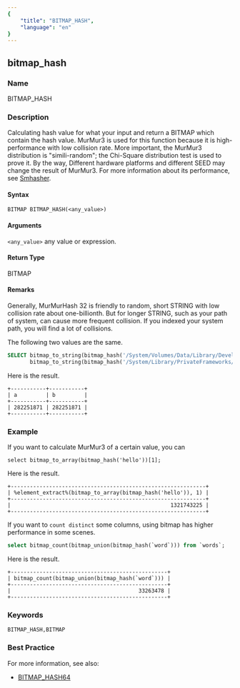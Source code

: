 ```yaml
---
{
    "title": "BITMAP_HASH",
    "language": "en"
}
---
```


## bitmap_hash

### Name

BITMAP_HASH

### Description

Calculating hash value for what your input and return a BITMAP which contain the hash value. MurMur3 is used for this function because it is high-performance with low collision rate. More important, the MurMur3 distribution is "simili-random"; the Chi-Square distribution test is used to prove it. By the way, Different hardware platforms and different SEED may change the result of MurMur3. For more information about its performance, see [Smhasher](http://rurban.github.io/smhasher/).

#### Syntax

`BITMAP BITMAP_HASH(<any_value>)`

#### Arguments

`<any_value>`
any value or expression. 

#### Return Type

BITMAP

#### Remarks

Generally, MurMurHash 32 is friendly to random, short STRING with low collision rate about one-billionth. But for longer STRING, such as your path of system, can cause more frequent collision. If you indexed your system path, you will find a lot of collisions.

The following two values are the same.

```sql
SELECT bitmap_to_string(bitmap_hash('/System/Volumes/Data/Library/Developer/CommandLineTools/SDKs/MacOSX12.3.sdk/System/Library/Frameworks/KernelManagement.framework/KernelManagement.tbd')) AS a ,
       bitmap_to_string(bitmap_hash('/System/Library/PrivateFrameworks/Install.framework/Versions/Current/Resources/es_419.lproj/Architectures.strings')) AS b;
```

Here is the result.

```text
+-----------+-----------+
| a         | b         |
+-----------+-----------+
| 282251871 | 282251871 |
+-----------+-----------+
```

### Example

If you want to calculate MurMur3 of a certain value, you can

```
select bitmap_to_array(bitmap_hash('hello'))[1];
```

Here is the result.

```text
+-------------------------------------------------------------+
| %element_extract%(bitmap_to_array(bitmap_hash('hello')), 1) |
+-------------------------------------------------------------+
|                                                  1321743225 |
+-------------------------------------------------------------+
```

If you want to `count distinct` some columns, using bitmap has higher performance in some scenes. 

```sql
select bitmap_count(bitmap_union(bitmap_hash(`word`))) from `words`;
```

Here is the result.

```text
+-------------------------------------------------+
| bitmap_count(bitmap_union(bitmap_hash(`word`))) |
+-------------------------------------------------+
|                                        33263478 |
+-------------------------------------------------+
```

### Keywords

    BITMAP_HASH,BITMAP

### Best Practice

For more information, see also:
- [BITMAP_HASH64](../bitmap-functions/bitmap-hash64)

